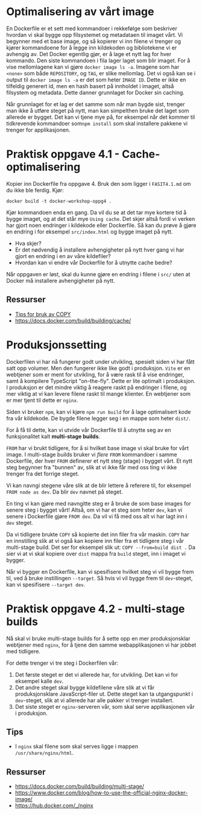 # Optimalisering av vårt image
En Dockerfile er et sett med kommandoer i rekkefølge som beskriver hvordan vi skal bygge opp filsystemet og metadataen til imaget vårt. Vi begynner med et base image, og så kopierer vi inn filene vi trenger og kjører kommandoene for å legge inn kildekoden og bibliotekene vi er avhengig av. Det Docker egentlig gjør, er å lage et nytt lag for hver kommando. Den siste kommandoen i fila lager laget som blir imaget. For å vise mellomlagene kan vi gjøre `docker image ls -a`. Imagene som har `<none>` som både `REPOSITORY`, og `TAG`, er slike mellomlag. Det vi også kan se i output til `docker image ls -a` er det som heter `IMAGE ID`. Dette er ikke en tilfeldig generert id, men en hash basert på innholdet i imaget, altså filsystem og metadata. Dette danner grunnlaget for Docker sin caching.

Når grunnlaget for et lag er det samme som når man bygde sist, trenger man ikke å utføre steget på nytt, man kan simpelthen bruke det laget som allerede er bygget. Det kan vi tjene mye på, for eksempel når det kommer til tidkrevende kommandoer som`npm install` som skal installere pakkene vi trenger for applikasjonen.


# Praktisk oppgave 4.1 - Cache-optimalisering
Kopier inn Dockerfile fra oppgave 4. Bruk den som ligger i `FASIT4.1.md` om du ikke ble ferdig. Kjør:
```
docker build -t docker-workshop-oppg4 .
```
Kjør kommandoen enda en gang. Da vil du se at det tar mye kortere tid å bygge imaget, og at det står mye `Using cache`. Det skjer altså fordi vi verken har gjort noen endringer i kildekode eller Dockerfile. Så kan du prøve å gjøre en endring i for eksempel `src/index.html` og bygge imaget på nytt.
- Hva skjer?
- Er det nødvendig å installere avhengigheter på nytt hver gang vi har gjort en endring i en av våre kildefiler?
- Hvordan kan vi endre vår Dockerfile for å utnytte cache bedre?

Når oppgaven er løst, skal du kunne gjøre en endring i filene i `src/` uten at Docker må installere avhengigheter på nytt. 

## Ressurser
- [Tips for bruk av COPY](https://docs.docker.com/develop/develop-images/dockerfile_best-practices/#add-or-copy)
- https://docs.docker.com/build/building/cache/

# Produksjonssetting
Dockerfilen vi har nå fungerer godt under utvikling, spesielt siden vi har fått satt opp volumer. Men den fungerer ikke like godt i produksjon. `Vite` er en webtjener som er ment for utvikling, for å være rask til å vise endringer, samt å kompilere TypeScript "on-the-fly". Dette er lite optimalt i produksjon. I produksjon er det mindre viktig å reagere raskt på endringer i filene, og mer viktig at vi kan levere filene raskt til mange klienter. En webtjener som er mer tjent til dette er `nginx`.

Siden vi bruker `npm`, kan vi kjøre `npm run build` for å lage optimalisert kode fra vår kildekode. De bygde filene legger seg i en mappe som heter `dist/`.

For å få til dette, kan vi utvide vår Dockerfile til å utnytte seg av en funksjonalitet kalt **multi-stage builds**.

`FROM` har vi brukt tidligere, for å si hvilket base image vi skal bruke for vårt image. I multi-stage builds bruker vi *flere* `FROM` kommandoer i samme Dockerfile, der hver `FROM` definerer et nytt steg (stage) i bygget vårt. Et nytt steg begynner fra "bunnen" av, slik at vi ikke får med oss ting vi ikke trenger fra det forrige steget.

Vi kan navngi stegene våre slik at de blir lettere å referere til, for eksempel `FROM node as dev`. Da blir `dev` navnet på steget.

En ting vi kan gjøre med navngitte steg er å bruke de som base images for senere steg i bygget vårt! Altså, om vi har et steg som heter `dev`, kan vi senere i Dockerfile gjøre `FROM dev`. Da vil vi få med oss alt vi har lagt inn i `dev` steget.

Da vi tidligere brukte `COPY` så kopierte det inn filer fra vår maskin. `COPY` har en innstilling slik at vi også kan kopiere inn filer fra et tidligere steg i vår multi-stage build. Det ser for eksempel slik ut: `COPY --from=build dist .` Da sier vi at vi skal kopiere over `dist` mappa fra `build` steget, inn i imaget vi bygger.

Når vi bygger en Dockerfile, kan vi spesifisere hvilket steg vi vil bygge frem til, ved å bruke instillingen `--target`. Så hvis vi vil bygge frem til `dev`-steget, kan vi spesifisere `--target dev`.

# Praktisk oppgave 4.2 - multi-stage builds
Nå skal vi bruke multi-stage builds for å sette opp en mer produksjonsklar webtjener med `nginx`, for å tjene den samme webapplikasjonen vi har jobbet med tidligere.

For dette trenger vi tre steg i Dockerfilen vår:
1. Det første steget er det vi allerede har, for utvikling. Det kan vi for eksempel kalle `dev`.
2. Det andre steget skal bygge kildefilene våre slik at vi får produksjonsklare JavaScript-filer ut. Dette steget kan ta utgangspunkt i `dev`-steget, slik at vi allerede har alle pakker vi trenger installert.
3. Det siste steget er `nginx`-serveren vår, som skal serve applikasjonen vår i produksjon.


## Tips
- I `nginx` skal filene som skal serves ligge i mappen `/usr/share/nginx/html`.

## Ressurser
- https://docs.docker.com/build/building/multi-stage/
- https://www.docker.com/blog/how-to-use-the-official-nginx-docker-image/
- https://hub.docker.com/_/nginx
